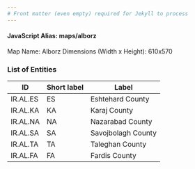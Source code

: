 ```yaml
---
# Front matter (even empty) required for Jekyll to process
---
```


#### JavaScript Alias: maps/alborz

Map Name: Alborz
Dimensions (Width x Height): 610x570





### List of Entities

ID | Short label | Label
---|---|---|
IR.AL.ES|ES|Eshtehard County
IR.AL.KA|KA|Karaj County
IR.AL.NA|NA|Nazarabad County
IR.AL.SA|SA|Savojbolagh County
IR.AL.TA|TA|Taleghan County
IR.AL.FA|FA|Fardis County